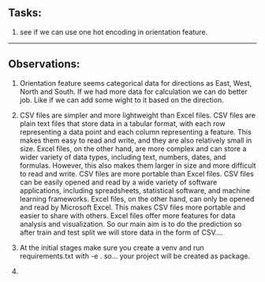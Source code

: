 ## Tasks:

1. see if we can use one hot encoding in orientation feature.




------

## Observations:
1. Orientation feature seems categorical data for directions as East, West, North and South. If we had more data for calculation we can do better job. Like if we can add some wight to it based on the direction.

2. CSV files are simpler and more lightweight than Excel files. CSV files are plain text files that store data in a tabular format, with each row representing a data point and each column representing a feature. This makes them easy to read and write, and they are also relatively small in size. Excel files, on the other hand, are more complex and can store a wider variety of data types, including text, numbers, dates, and formulas. However, this also makes them larger in size and more difficult to read and write.
CSV files are more portable than Excel files. CSV files can be easily opened and read by a wide variety of software applications, including spreadsheets, statistical software, and machine learning frameworks. Excel files, on the other hand, can only be opened and read by Microsoft Excel. This makes CSV files more portable and easier to share with others.
Excel files offer more features for data analysis and visualization. So our main aim is to do the prediction so after train and test split we will store data in the form of CSV....

3. At the initial stages make sure you create a venv and run requirements.txt with -e . so... your project will be created as package.

4. 


